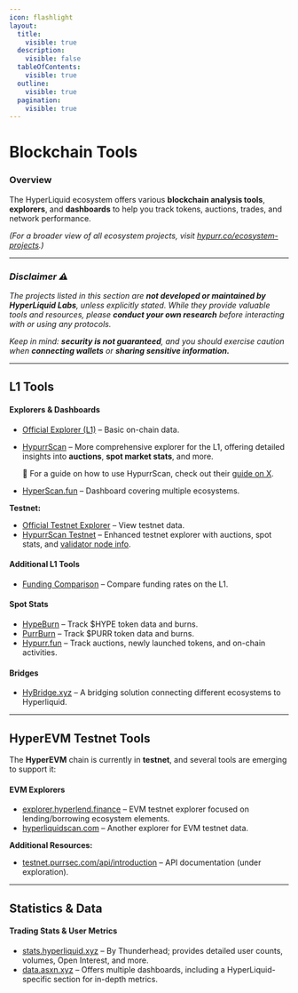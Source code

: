 ```yaml
---
icon: flashlight
layout:
  title:
    visible: true
  description:
    visible: false
  tableOfContents:
    visible: true
  outline:
    visible: true
  pagination:
    visible: true
---
```


# Blockchain Tools

### Overview

The HyperLiquid ecosystem offers various **blockchain analysis tools**, **explorers**, and **dashboards** to help you track tokens, auctions, trades, and network performance.

_(For a broader view of all ecosystem projects, visit_ [_hypurr.co/ecosystem-projects_](https://www.hypurr.co/ecosystem-projects)_.)_

***

### _Disclaimer ⚠️_

_The projects listed in this section are **not developed or maintained by HyperLiquid Labs**, unless explicitly stated. While they provide valuable tools and resources, please **conduct your own research** before interacting with or using any protocols._

_Keep in mind: **security is not guaranteed**, and you should exercise caution when **connecting wallets** or **sharing sensitive information.**_

***

## L1 Tools

#### **Explorers & Dashboards**

* [Official Explorer (L1)](https://app.hyperliquid.xyz/explorer) – Basic on-chain data.
*   [HypurrScan](https://hypurrscan.io/) – More comprehensive explorer for the L1, offering detailed insights into **auctions**, **spot market stats**, and more.

    📖 For a guide on how to use HypurrScan, check out their [guide on X](https://x.com/HypurrScan/status/1826398417641463842).
* [HyperScan.fun](https://hyperscan.fun/) – Dashboard covering multiple ecosystems.

**Testnet:**

* [Official Testnet Explorer](https://app.hyperliquid-testnet.xyz/explorer) – View testnet data.
* [HypurrScan Testnet](https://testnet.hypurrscan.io/) – Enhanced testnet explorer with auctions, spot stats, and [validator node info](https://testnet.hypurrscan.io/staking).

#### **Additional L1 Tools**

* [Funding Comparison](https://app.hyperliquid.xyz/fundingComparison) – Compare funding rates on the L1.

#### **Spot Stats**

* [HypeBurn](https://www.hypeburn.fun/leaderboard) – Track $HYPE token data and burns.
* [PurrBurn](https://www.purrburn.fun/) – Track $PURR token data and burns.
* [Hypurr.fun](https://app.hypurr.fun/) – Track auctions, newly launched tokens, and on-chain activities.

#### Bridges

* [HyBridge.xyz](https://hybridge.xyz/) – A bridging solution connecting different ecosystems to Hyperliquid.

***

## HyperEVM Testnet Tools

The **HyperEVM** chain is currently in **testnet**, and several tools are emerging to support it:

#### **EVM Explorers**

* [explorer.hyperlend.finance](https://explorer.hyperlend.finance/) – EVM testnet explorer focused on lending/borrowing ecosystem elements.
* [hyperliquidscan.com](https://www.hyperliquidscan.com/) – Another explorer for EVM testnet data.

**Additional Resources:**

* [testnet.purrsec.com/api/introduction](https://testnet.purrsec.com/api/introduction) – API documentation (under exploration).

***

## Statistics & Data

#### **Trading Stats & User Metrics**

* [stats.hyperliquid.xyz](https://stats.hyperliquid.xyz/) – By Thunderhead; provides detailed user counts, volumes, Open Interest, and more.
* [data.asxn.xyz](https://data.asxn.xyz/) – Offers multiple dashboards, including a HyperLiquid-specific section for in-depth metrics.
